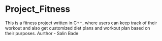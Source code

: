 # Project_Fitness
This is a fitness project written in C++, where users can keep track of their workout and also get customized diet plans and workout plan based on their purposes. 
Aurthor - Salin Bade
